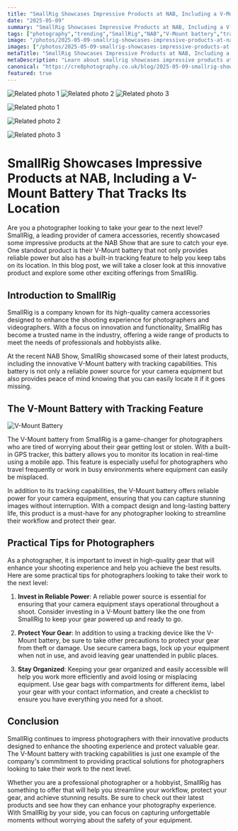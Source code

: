 ```yaml
---
title: "SmallRig Showcases Impressive Products at NAB, Including a V-Mount Battery That Tracks Its Location"
date: "2025-05-09"
summary: "SmallRig Showcases Impressive Products at NAB, Including a V-Mount Battery That Tracks Its Location - A trending topic in photography."
tags: ["photography","trending","SmallRig","NAB","V-Mount battery","tracking feature","camera accessories","photographers","reliable power","innovative products","gear protection","workflow enhancement"]
image: "/photos/2025-05-09-smallrig-showcases-impressive-products-at-nab-including-a-v-mount-battery-that-tracks-its-location-1.jpg"
images: ["/photos/2025-05-09-smallrig-showcases-impressive-products-at-nab-including-a-v-mount-battery-that-tracks-its-location-1.jpg","/photos/2025-05-09-smallrig-showcases-impressive-products-at-nab-including-a-v-mount-battery-that-tracks-its-location-2.jpg","/photos/2025-05-09-smallrig-showcases-impressive-products-at-nab-including-a-v-mount-battery-that-tracks-its-location-3.jpg"]
metaTitle: "SmallRig Showcases Impressive Products at NAB, Including a V-Mount Battery That Tracks Its Location | cre8 Photography"
metaDescription: "Learn about smallrig showcases impressive products at nab, including a v-mount battery that tracks its location in photography with practical tips and insights."
canonical: "https://cre8photography.co.uk/blog/2025-05-09-smallrig-showcases-impressive-products-at-nab-including-a-v-mount-battery-that-tracks-its-location"
featured: true
---
```


<!-- Gallery as HTML -->

<div class="grid grid-cols-1 sm:grid-cols-2 md:grid-cols-3 gap-4">
  <img src="/photos/2025-05-09-smallrig-showcases-impressive-products-at-nab-including-a-v-mount-battery-that-tracks-its-location-1.jpg" alt="Related photo 1" class="w-full rounded-lg" />
<img src="/photos/2025-05-09-smallrig-showcases-impressive-products-at-nab-including-a-v-mount-battery-that-tracks-its-location-2.jpg" alt="Related photo 2" class="w-full rounded-lg" />
<img src="/photos/2025-05-09-smallrig-showcases-impressive-products-at-nab-including-a-v-mount-battery-that-tracks-its-location-3.jpg" alt="Related photo 3" class="w-full rounded-lg" />
</div>


<!-- Gallery as Markdown -->
![Related photo 1](/photos/2025-05-09-smallrig-showcases-impressive-products-at-nab-including-a-v-mount-battery-that-tracks-its-location-1.jpg)


![Related photo 2](/photos/2025-05-09-smallrig-showcases-impressive-products-at-nab-including-a-v-mount-battery-that-tracks-its-location-2.jpg)


![Related photo 3](/photos/2025-05-09-smallrig-showcases-impressive-products-at-nab-including-a-v-mount-battery-that-tracks-its-location-3.jpg)



# SmallRig Showcases Impressive Products at NAB, Including a V-Mount Battery That Tracks Its Location

Are you a photographer looking to take your gear to the next level? SmallRig, a leading provider of camera accessories, recently showcased some impressive products at the NAB Show that are sure to catch your eye. One standout product is their V-Mount battery that not only provides reliable power but also has a built-in tracking feature to help you keep tabs on its location. In this blog post, we will take a closer look at this innovative product and explore some other exciting offerings from SmallRig.

## Introduction to SmallRig

SmallRig is a company known for its high-quality camera accessories designed to enhance the shooting experience for photographers and videographers. With a focus on innovation and functionality, SmallRig has become a trusted name in the industry, offering a wide range of products to meet the needs of professionals and hobbyists alike.

At the recent NAB Show, SmallRig showcased some of their latest products, including the innovative V-Mount battery with tracking capabilities. This battery is not only a reliable power source for your camera equipment but also provides peace of mind knowing that you can easily locate it if it goes missing.

## The V-Mount Battery with Tracking Feature

![V-Mount Battery](/path/to/v-mount-battery.jpg)

The V-Mount battery from SmallRig is a game-changer for photographers who are tired of worrying about their gear getting lost or stolen. With a built-in GPS tracker, this battery allows you to monitor its location in real-time using a mobile app. This feature is especially useful for photographers who travel frequently or work in busy environments where equipment can easily be misplaced.

In addition to its tracking capabilities, the V-Mount battery offers reliable power for your camera equipment, ensuring that you can capture stunning images without interruption. With a compact design and long-lasting battery life, this product is a must-have for any photographer looking to streamline their workflow and protect their gear.

## Practical Tips for Photographers

As a photographer, it is important to invest in high-quality gear that will enhance your shooting experience and help you achieve the best results. Here are some practical tips for photographers looking to take their work to the next level:

1. **Invest in Reliable Power**: A reliable power source is essential for ensuring that your camera equipment stays operational throughout a shoot. Consider investing in a V-Mount battery like the one from SmallRig to keep your gear powered up and ready to go.

2. **Protect Your Gear**: In addition to using a tracking device like the V-Mount battery, be sure to take other precautions to protect your gear from theft or damage. Use secure camera bags, lock up your equipment when not in use, and avoid leaving gear unattended in public places.

3. **Stay Organized**: Keeping your gear organized and easily accessible will help you work more efficiently and avoid losing or misplacing equipment. Use gear bags with compartments for different items, label your gear with your contact information, and create a checklist to ensure you have everything you need for a shoot.

## Conclusion

SmallRig continues to impress photographers with their innovative products designed to enhance the shooting experience and protect valuable gear. The V-Mount battery with tracking capabilities is just one example of the company's commitment to providing practical solutions for photographers looking to take their work to the next level.

Whether you are a professional photographer or a hobbyist, SmallRig has something to offer that will help you streamline your workflow, protect your gear, and achieve stunning results. Be sure to check out their latest products and see how they can enhance your photography experience. With SmallRig by your side, you can focus on capturing unforgettable moments without worrying about the safety of your equipment.

